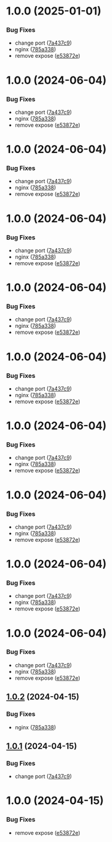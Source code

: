 # 1.0.0 (2025-01-01)


### Bug Fixes

* change port ([7a437c9](https://github.com/muchasxmaracas/gallowhead/commit/7a437c9c0f33840bb85ed5f6e445d00b118b2a82))
* nginx ([785a338](https://github.com/muchasxmaracas/gallowhead/commit/785a338444b364ac652e4c5a742d512713c3e876))
* remove expose ([e53872e](https://github.com/muchasxmaracas/gallowhead/commit/e53872e6f7b5aea8aed0fd8d2faa832705a590cf))

# 1.0.0 (2024-06-04)


### Bug Fixes

* change port ([7a437c9](https://github.com/muchasxmaracas/gallowhead/commit/7a437c9c0f33840bb85ed5f6e445d00b118b2a82))
* nginx ([785a338](https://github.com/muchasxmaracas/gallowhead/commit/785a338444b364ac652e4c5a742d512713c3e876))
* remove expose ([e53872e](https://github.com/muchasxmaracas/gallowhead/commit/e53872e6f7b5aea8aed0fd8d2faa832705a590cf))

# 1.0.0 (2024-06-04)


### Bug Fixes

* change port ([7a437c9](https://github.com/muchasxmaracas/gallowhead/commit/7a437c9c0f33840bb85ed5f6e445d00b118b2a82))
* nginx ([785a338](https://github.com/muchasxmaracas/gallowhead/commit/785a338444b364ac652e4c5a742d512713c3e876))
* remove expose ([e53872e](https://github.com/muchasxmaracas/gallowhead/commit/e53872e6f7b5aea8aed0fd8d2faa832705a590cf))

# 1.0.0 (2024-06-04)


### Bug Fixes

* change port ([7a437c9](https://github.com/muchasxmaracas/gallowhead/commit/7a437c9c0f33840bb85ed5f6e445d00b118b2a82))
* nginx ([785a338](https://github.com/muchasxmaracas/gallowhead/commit/785a338444b364ac652e4c5a742d512713c3e876))
* remove expose ([e53872e](https://github.com/muchasxmaracas/gallowhead/commit/e53872e6f7b5aea8aed0fd8d2faa832705a590cf))

# 1.0.0 (2024-06-04)


### Bug Fixes

* change port ([7a437c9](https://github.com/muchasxmaracas/gallowhead/commit/7a437c9c0f33840bb85ed5f6e445d00b118b2a82))
* nginx ([785a338](https://github.com/muchasxmaracas/gallowhead/commit/785a338444b364ac652e4c5a742d512713c3e876))
* remove expose ([e53872e](https://github.com/muchasxmaracas/gallowhead/commit/e53872e6f7b5aea8aed0fd8d2faa832705a590cf))

# 1.0.0 (2024-06-04)


### Bug Fixes

* change port ([7a437c9](https://github.com/muchasxmaracas/gallowhead/commit/7a437c9c0f33840bb85ed5f6e445d00b118b2a82))
* nginx ([785a338](https://github.com/muchasxmaracas/gallowhead/commit/785a338444b364ac652e4c5a742d512713c3e876))
* remove expose ([e53872e](https://github.com/muchasxmaracas/gallowhead/commit/e53872e6f7b5aea8aed0fd8d2faa832705a590cf))

# 1.0.0 (2024-06-04)


### Bug Fixes

* change port ([7a437c9](https://github.com/muchasxmaracas/gallowhead/commit/7a437c9c0f33840bb85ed5f6e445d00b118b2a82))
* nginx ([785a338](https://github.com/muchasxmaracas/gallowhead/commit/785a338444b364ac652e4c5a742d512713c3e876))
* remove expose ([e53872e](https://github.com/muchasxmaracas/gallowhead/commit/e53872e6f7b5aea8aed0fd8d2faa832705a590cf))

# 1.0.0 (2024-06-04)


### Bug Fixes

* change port ([7a437c9](https://github.com/muchasxmaracas/gallowhead/commit/7a437c9c0f33840bb85ed5f6e445d00b118b2a82))
* nginx ([785a338](https://github.com/muchasxmaracas/gallowhead/commit/785a338444b364ac652e4c5a742d512713c3e876))
* remove expose ([e53872e](https://github.com/muchasxmaracas/gallowhead/commit/e53872e6f7b5aea8aed0fd8d2faa832705a590cf))

# 1.0.0 (2024-06-04)


### Bug Fixes

* change port ([7a437c9](https://github.com/muchasxmaracas/gallowhead/commit/7a437c9c0f33840bb85ed5f6e445d00b118b2a82))
* nginx ([785a338](https://github.com/muchasxmaracas/gallowhead/commit/785a338444b364ac652e4c5a742d512713c3e876))
* remove expose ([e53872e](https://github.com/muchasxmaracas/gallowhead/commit/e53872e6f7b5aea8aed0fd8d2faa832705a590cf))

# 1.0.0 (2024-06-04)


### Bug Fixes

* change port ([7a437c9](https://github.com/muchasxmaracas/gallowhead/commit/7a437c9c0f33840bb85ed5f6e445d00b118b2a82))
* nginx ([785a338](https://github.com/muchasxmaracas/gallowhead/commit/785a338444b364ac652e4c5a742d512713c3e876))
* remove expose ([e53872e](https://github.com/muchasxmaracas/gallowhead/commit/e53872e6f7b5aea8aed0fd8d2faa832705a590cf))

## [1.0.2](https://github.com/muchasxmaracas/gallowhead/compare/v1.0.1...v1.0.2) (2024-04-15)


### Bug Fixes

* nginx ([785a338](https://github.com/muchasxmaracas/gallowhead/commit/785a338444b364ac652e4c5a742d512713c3e876))

## [1.0.1](https://github.com/muchasxmaracas/gallowhead/compare/v1.0.0...v1.0.1) (2024-04-15)


### Bug Fixes

* change port ([7a437c9](https://github.com/muchasxmaracas/gallowhead/commit/7a437c9c0f33840bb85ed5f6e445d00b118b2a82))

# 1.0.0 (2024-04-15)


### Bug Fixes

* remove expose ([e53872e](https://github.com/muchasxmaracas/gallowhead/commit/e53872e6f7b5aea8aed0fd8d2faa832705a590cf))
